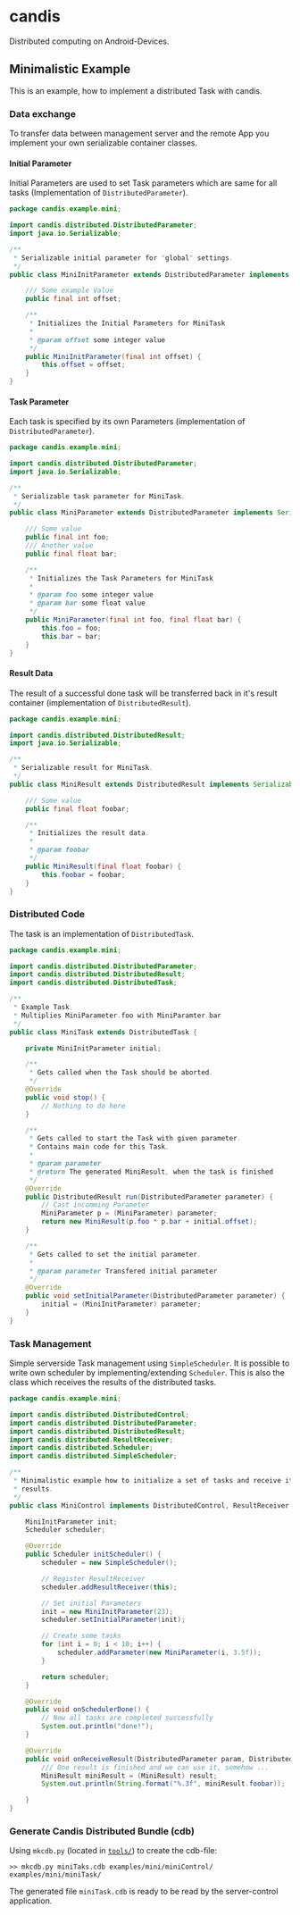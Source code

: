 candis
======

Distributed computing on Android-Devices.


## Minimalistic Example

This is an example, how to implement a distributed Task with candis. 

### Data exchange

To transfer data between management server and the remote App you implement your own serializable container classes.

#### Initial Parameter
Initial Parameters are used to set Task parameters which are same for all tasks (Implementation of `DistributedParameter`).

```java
package candis.example.mini;

import candis.distributed.DistributedParameter;
import java.io.Serializable;

/**
 * Serializable initial parameter for "global" settings.
 */
public class MiniInitParameter extends DistributedParameter implements Serializable {

	/// Some example Value
	public final int offset;

	/**
	 * Initializes the Initial Parameters for MiniTask
	 *
	 * @param offset some integer value
	 */
	public MiniInitParameter(final int offset) {
		this.offset = offset;
	}
}

```

#### Task Parameter
Each task is specified by its own Parameters (implementation of `DistributedParameter`).

```java
package candis.example.mini;

import candis.distributed.DistributedParameter;
import java.io.Serializable;

/**
 * Serializable task parameter for MiniTask.
 */
public class MiniParameter extends DistributedParameter implements Serializable {

	/// Some value
	public final int foo;
	/// Another value
	public final float bar;

	/**
	 * Initializes the Task Parameters for MiniTask
	 *
	 * @param foo some integer value
	 * @param bar some float value
	 */
	public MiniParameter(final int foo, final float bar) {
		this.foo = foo;
		this.bar = bar;
	}
}
```

#### Result Data
The result of a successful done task will be transferred back in it's result container (implementation of `DistributedResult`).

```java
package candis.example.mini;

import candis.distributed.DistributedResult;
import java.io.Serializable;

/**
 * Serializable result for MiniTask.
 */
public class MiniResult extends DistributedResult implements Serializable {

	/// Some value
	public final float foobar;

	/**
	 * Initializes the result data.
	 *
	 * @param foobar
	 */
	public MiniResult(final float foobar) {
		this.foobar = foobar;
	}
}
```


### Distributed Code

The task is an implementation of `DistributedTask`.
 
```java
package candis.example.mini;

import candis.distributed.DistributedParameter;
import candis.distributed.DistributedResult;
import candis.distributed.DistributedTask;

/**
 * Example Task.
 * Multiplies MiniParameter.foo with MiniParamter.bar
 */
public class MiniTask extends DistributedTask {

	private MiniInitParameter initial;

	/**
	 * Gets called when the Task should be aborted.
	 */
	@Override
	public void stop() {
		// Nothing to do here
	}

	/**
	 * Gets called to start the Task with given parameter.
	 * Contains main code for this Task.
	 *
	 * @param parameter
	 * @return The generated MiniResult, when the task is finished
	 */
	@Override
	public DistributedResult run(DistributedParameter parameter) {
		// Cast incomming Parameter
		MiniParameter p = (MiniParameter) parameter;
		return new MiniResult(p.foo * p.bar + initial.offset);
	}

	/**
	 * Gets called to set the initial parameter.
	 *
	 * @param parameter Transfered initial parameter
	 */
	@Override
	public void setInitialParameter(DistributedParameter parameter) {
		initial = (MiniInitParameter) parameter;
	}
}
```

### Task Management

Simple serverside Task management using `SimpleScheduler`. It is possible to write own scheduler by implementing/extending `Scheduler`.
This is also the class which receives the results of the distributed tasks.

```java
package candis.example.mini;

import candis.distributed.DistributedControl;
import candis.distributed.DistributedParameter;
import candis.distributed.DistributedResult;
import candis.distributed.ResultReceiver;
import candis.distributed.Scheduler;
import candis.distributed.SimpleScheduler;

/**
 * Minimalistic example how to initialize a set of tasks and receive its
 * results.
 */
public class MiniControl implements DistributedControl, ResultReceiver {

	MiniInitParameter init;
	Scheduler scheduler;

	@Override
	public Scheduler initScheduler() {
		scheduler = new SimpleScheduler();

		// Register ResultReceiver
		scheduler.addResultReceiver(this);

		// Set initial Parameters
		init = new MiniInitParameter(23);
		scheduler.setInitialParameter(init);

		// Create some tasks
		for (int i = 0; i < 10; i++) {
			scheduler.addParameter(new MiniParameter(i, 3.5f));
		}

		return scheduler;
	}

	@Override
	public void onSchedulerDone() {
		// Now all tasks are completed successfully
		System.out.println("done!");
	}

	@Override
	public void onReceiveResult(DistributedParameter param, DistributedResult result) {
		/// One result is finished and we can use it, somehow ...
		MiniResult miniResult = (MiniResult) result;
		System.out.println(String.format("%.3f", miniResult.foobar));

	}
}
```

### Generate Candis Distributed Bundle (cdb)

Using `mkcdb.py` (located in [`tools/`](https://github.com/ejoerns/candis/tree/master/tools)) to create the cdb-file:

```
>> mkcdb.py miniTaks.cdb examples/mini/miniControl/ examples/mini/miniTask/
```

The generated file `miniTask.cdb` is ready to be read by the server-control application.


